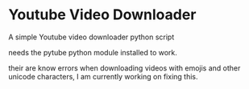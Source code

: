 # Youtube Video Downloader

A simple Youtube video downloader python script

needs the pytube python module installed to work.

their are know errors when downloading videos with emojis and other unicode characters, I am currently working on fixing this.